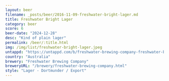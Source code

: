 ```yaml
---
layout: beer
filename: _posts/beer/2016-11-09-freshwater-bright-lager.md
title: Freshwater Bright Lager
category: beer
score: 6
beer-date: "2024-12-28"
desc: "Kind of plain lager"
permalink: /beer/:title.html
img: /img/list/freshwater-bright-lager.jpeg
untappd: "https://untappd.com/b/freshwater-brewing-company-freshwater-brewing-company-bright-lager-premium-export/6060887"
country: "Australia"
brewery: "Freshwater Brewing Company"
breweryURL: "/brewery/freshwater-brewing-company.html"
style: "Lager - Dortmunder / Export"
---
```

